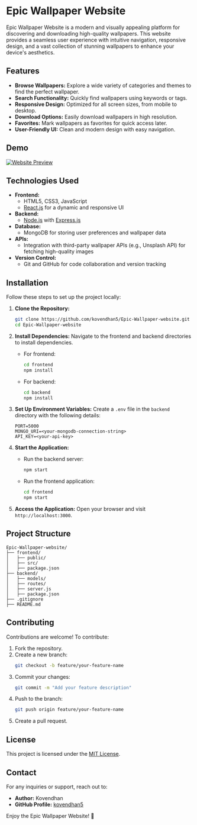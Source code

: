 # Epic Wallpaper Website

Epic Wallpaper Website is a modern and visually appealing platform for discovering and downloading high-quality wallpapers. This website provides a seamless user experience with intuitive navigation, responsive design, and a vast collection of stunning wallpapers to enhance your device's aesthetics.

## Features

- **Browse Wallpapers:** Explore a wide variety of categories and themes to find the perfect wallpaper.
- **Search Functionality:** Quickly find wallpapers using keywords or tags.
- **Responsive Design:** Optimized for all screen sizes, from mobile to desktop.
- **Download Options:** Easily download wallpapers in high resolution.
- **Favorites:** Mark wallpapers as favorites for quick access later.
- **User-Friendly UI:** Clean and modern design with easy navigation.

## Demo

[![Website Preview](https://wallpaperaccess.com/full/1245679.jpg)](https://jovial-frangollo-778daa.netlify.app/)


## Technologies Used

- **Frontend:**
  - HTML5, CSS3, JavaScript
  - [React.js](https://reactjs.org/) for a dynamic and responsive UI
- **Backend:**
  - [Node.js](https://nodejs.org/) with [Express.js](https://expressjs.com/)
- **Database:**
  - MongoDB for storing user preferences and wallpaper data
- **APIs:**
  - Integration with third-party wallpaper APIs (e.g., Unsplash API) for fetching high-quality images
- **Version Control:**
  - Git and GitHub for code collaboration and version tracking

## Installation

Follow these steps to set up the project locally:

1. **Clone the Repository:**
   ```bash
   git clone https://github.com/kovendhan5/Epic-Wallpaper-website.git
   cd Epic-Wallpaper-website
   ```

2. **Install Dependencies:**
   Navigate to the frontend and backend directories to install dependencies.

   - For frontend:
     ```bash
     cd frontend
     npm install
     ```

   - For backend:
     ```bash
     cd backend
     npm install
     ```

3. **Set Up Environment Variables:**
   Create a `.env` file in the `backend` directory with the following details:
   ```env
   PORT=5000
   MONGO_URI=<your-mongodb-connection-string>
   API_KEY=<your-api-key>
   ```

4. **Start the Application:**
   - Run the backend server:
     ```bash
     npm start
     ```
   - Run the frontend application:
     ```bash
     cd frontend
     npm start
     ```

5. **Access the Application:**
   Open your browser and visit `http://localhost:3000`.

## Project Structure

```
Epic-Wallpaper-website/
├── frontend/
│   ├── public/
│   ├── src/
│   ├── package.json
├── backend/
│   ├── models/
│   ├── routes/
│   ├── server.js
│   ├── package.json
├── .gitignore
├── README.md
```

## Contributing

Contributions are welcome! To contribute:

1. Fork the repository.
2. Create a new branch:
   ```bash
   git checkout -b feature/your-feature-name
   ```
3. Commit your changes:
   ```bash
   git commit -m "Add your feature description"
   ```
4. Push to the branch:
   ```bash
   git push origin feature/your-feature-name
   ```
5. Create a pull request.

## License

This project is licensed under the [MIT License](LICENSE).



## Contact

For any inquiries or support, reach out to:
- **Author:** Kovendhan
- **GitHub Profile:** [kovendhan5](https://github.com/kovendhan5)

Enjoy the Epic Wallpaper Website! 🌟
